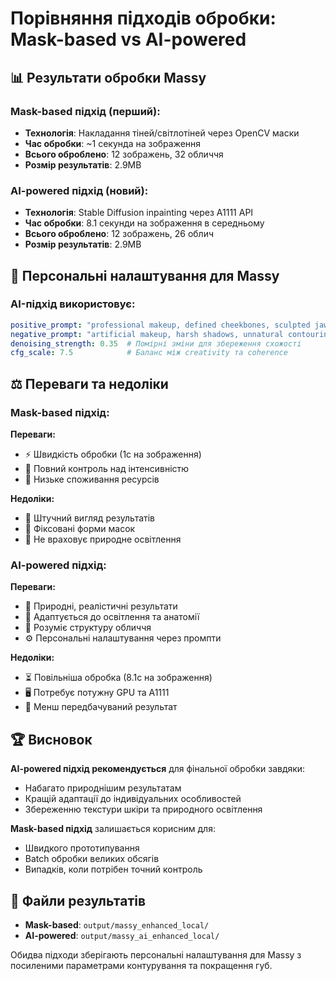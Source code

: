 # Порівняння підходів обробки: Mask-based vs AI-powered

## 📊 Результати обробки Massy

### Mask-based підхід (перший):
- **Технологія**: Накладання тіней/світлотіней через OpenCV маски
- **Час обробки**: ~1 секунда на зображення  
- **Всього оброблено**: 12 зображень, 32 обличчя
- **Розмір результатів**: 2.9MB

### AI-powered підхід (новий):
- **Технологія**: Stable Diffusion inpainting через A1111 API
- **Час обробки**: 8.1 секунди на зображення в середньому
- **Всього оброблено**: 12 зображень, 26 облич  
- **Розмір результатів**: 2.9MB

## 🎯 Персональні налаштування для Massy

### AI-підхід використовує:
```yaml
positive_prompt: "professional makeup, defined cheekbones, sculpted jawline, enhanced Cupids bow, defined lip lines, natural contouring, subtle highlights, professional beauty photography"
negative_prompt: "artificial makeup, harsh shadows, unnatural contouring, plastic look, oversaturated, blurry"  
denoising_strength: 0.35  # Помірні зміни для збереження схожості
cfg_scale: 7.5            # Баланс між creativity та coherence
```

## ⚖️ Переваги та недоліки

### Mask-based підхід:
**Переваги:**
- ⚡ Швидкість обробки (1с на зображення)
- 🔧 Повний контроль над інтенсивністю
- 💾 Низьке споживання ресурсів

**Недоліки:**  
- 🤖 Штучний вигляд результатів
- 📐 Фіксовані форми масок
- 🎨 Не враховує природне освітлення

### AI-powered підхід:
**Переваги:**
- 🎨 Природні, реалістичні результати
- 🔄 Адаптується до освітлення та анатомії  
- 🧠 Розуміє структуру обличчя
- ⚙️ Персональні налаштування через промпти

**Недоліки:**
- ⏳ Повільніша обробка (8.1с на зображення)
- 🖥️ Потребує потужну GPU та A1111
- 🎯 Менш передбачуваний результат

## 🏆 Висновок

**AI-powered підхід рекомендується** для фінальної обробки завдяки:
- Набагато природнішим результатам
- Кращій адаптації до індивідуальних особливостей
- Збереженню текстури шкіри та природного освітлення

**Mask-based підхід** залишається корисним для:
- Швидкого прототипування
- Batch обробки великих обсягів
- Випадків, коли потрібен точний контроль

## 📁 Файли результатів

- **Mask-based**: `output/massy_enhanced_local/`
- **AI-powered**: `output/massy_ai_enhanced_local/`  

Обидва підходи зберігають персональні налаштування для Massy з посиленими параметрами контурування та покращення губ.
